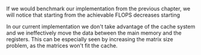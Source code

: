 
If we would benchmark our implementation from the previous chapter, we will notice that starting from  the achievable FLOPS decreases starting

In our current implementation we don't take advantage of the cache system and we ineffectively move the data between the main memory and the registers. This can be especially seen by increasing the matrix size problem, as the matrices won't fit the cache.